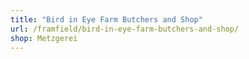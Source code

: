 ```yaml
---
title: "Bird in Eye Farm Butchers and Shop"
url: /framfield/bird-in-eye-farm-butchers-and-shop/
shop: Metzgerei
---
```

